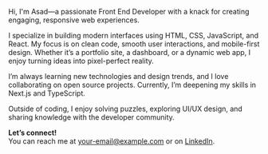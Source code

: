 Hi, I'm Asad—a passionate Front End Developer with a knack for creating engaging, responsive web experiences.

I specialize in building modern interfaces using HTML, CSS, JavaScript, and React. My focus is on clean code, smooth user interactions, and mobile-first design. Whether it’s a portfolio site, a dashboard, or a dynamic web app, I enjoy turning ideas into pixel-perfect reality.

I’m always learning new technologies and design trends, and I love collaborating on open source projects. Currently, I’m deepening my skills in Next.js and TypeScript.

Outside of coding, I enjoy solving puzzles, exploring UI/UX design, and sharing knowledge with the developer community.

**Let’s connect!**  
You can reach me at [your-email@example.com](mailto:your-email@example.com) or on [LinkedIn](https://www.linkedin.com/in/your-linkedin).
